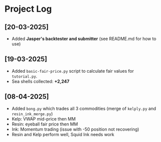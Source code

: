 # Project Log

## [20-03-2025]

- Added **Jasper's backtester and submitter** (see README.md for how to use)


## [19-03-2025]

- Added `basic-fair-price.py` script to calculate fair values for `tutorial.py`.
- Sea shells collected: **+2,247**

## [08-04-2025]

- Added `bong.py` which trades all 3 commodities (merge of `kelply.py` and `resin_ink_merge.py`)
- Kelp: VWAP mid-price then MM
- Resin: eyeball fair price then MM
- Ink: Momentum trading (issue with -50 position not recovering)
- Resin and Kelp perform well, Squid Ink needs work